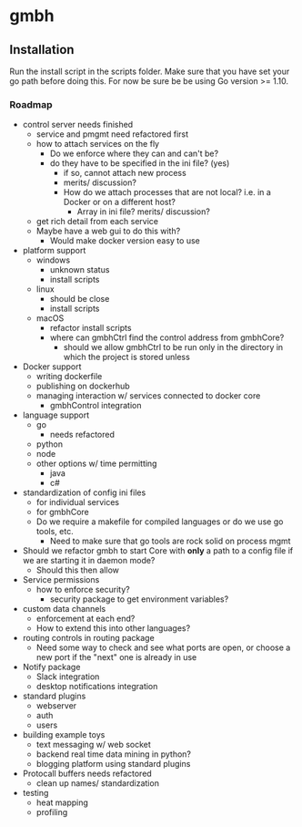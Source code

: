 # gmbh 


## Installation
Run the install script in the scripts folder. Make sure that you have set your go path before doing this. For now be sure be be using Go version >= 1.10.

### Roadmap
* control server needs finished
    * service and pmgmt need refactored first
    * how to attach services on the fly
        * Do we enforce where they can and can't be?
        * do they have to be specified in the ini file? (yes)
            * if so, cannot attach new process
            * merits/ discussion?
            * How do we attach processes that are not local? i.e. in a Docker or on a different host?
                * Array in ini file? merits/ discussion?
    * get rich detail from each service
    * Maybe have a web gui to do this with?
        * Would make docker version easy to use
* platform support
    * windows
        * unknown status
        * install scripts
    * linux
        * should be close
        * install scripts
    * macOS
        * refactor install scripts
        * where can gmbhCtrl find the control address from gmbhCore?
            * should we allow gmbhCtrl to be run only in the directory in which the project is stored unless 
* Docker support
    * writing dockerfile
    * publishing on dockerhub
    * managing interaction w/ services connected to docker core
        * gmbhControl integration
* language support
    * go
        * needs refactored
    * python
    * node
    * other options w/ time permitting
        * java
        * c#
* standardization of config ini files
    * for individual services
    * for gmbhCore
    * Do we require a makefile for compiled languages or do we use go tools, etc.
        * Need to make sure that go tools are rock solid on process mgmt
* Should we refactor gmbh to start Core with **only** a path to a config file if we are starting it in daemon mode?
    * Should this then allow 
* Service permissions
    * how to enforce security? 
        * security package to get environment variables?
* custom data channels
    * enforcement at each end?
    * How to extend this into other languages?
* routing controls in routing package
    * Need some way to check and see what ports are open, or choose a new port if the "next" one is already in use
* Notify package
    * Slack integration
    * desktop notifications integration
* standard plugins
    * webserver
    * auth
    * users
* building example toys
    * text messaging w/ web socket
    * backend real time data mining in python?
    * blogging platform using standard plugins
* Protocall buffers needs refactored
    * clean up names/ standardization
* testing
    * heat mapping
    * profiling
